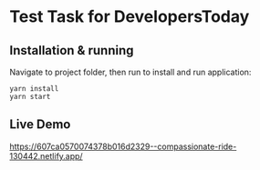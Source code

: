 # Test Task for DevelopersToday

## Installation & running

Navigate to project folder, then run to install and run application:

```
yarn install
yarn start
```

## Live Demo

https://607ca0570074378b016d2329--compassionate-ride-130442.netlify.app/